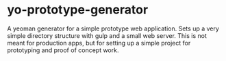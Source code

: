 # yo-prototype-generator
A yeoman generator for a simple prototype web application. Sets up a very simple directory structure with gulp and a small web server. This is not meant for production apps, but for setting up a simple project for prototyping and proof of concept work.

